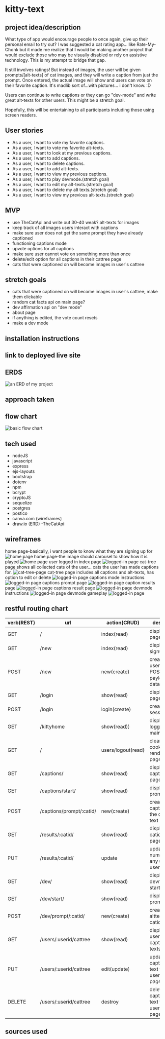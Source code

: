 # kitty-text


## project idea/description
What type of app would encourage people to once again, give up their personal email to try out?  I was suggested a cat rating app... like Rate-My-Chonk but it made me realize that I would be making another project that would exclude those who may be visually disabled or rely on assistive technology. This is my attempt to bridge that gap.  

It still involves ratings!  But instead of images, the user will be given prompts/[alt-texts] of cat images, and they will write a caption from just the prompt. Once entered, the actual image will show and users can vote on their favorite caption.  It's madlib sort of...with pictures... i don't know. :D

Users can continue to write captions or they can go "dev-mode" and write great alt-texts for other users.  This might be a stretch goal.

Hopefully, this will be entertaining to all participants including those using screen readers.

## User stories

- As a user, I want to vote my favorite captions.
- As a user, I want to vote my favorite alt-texts.
- As a user, I want to look at my previous captions.
- As a user, I want to add captions.
- As a user, I want to delete captions.
- As a user, I want to add alt-texts.
- As a user, I want to view my previous captions.
- As a user, I want to play devmode.(stretch goal) 
- As a user, I want to edit my alt-texts.(stretch goal) 
- As a user, I want to delete my alt texts.(stretch goal) 
- As a user, I want to view my previous alt-texts.(stretch goal) 
## MVP
- use TheCatApi and write out 30-40 weak? alt-texts for images
- keep track of all images users interact with captions
- make sure user does not get the same prompt they have already captioned
- functioning captions mode
- upvote options for all captions
- make sure user cannot vote on something more than once
- delete/edit option for all captions in their cattree page
- cats that were captioned on will become images in user's cattree

## stretch goals
- cats that were captioned on will become images in user's cattree, make them clickable
- random cat facts api on main page?
- dev affirmation api on "dev mode"
- about page
- if anything is edited, the vote count resets
- make a dev mode
## installation instructions

## link to deployed live site

## ERDS

![an ERD of my project](ERD.drawio.png)
## approach taken
## flow chart
![basic flow chart](flowchart.png)
## tech used
- nodeJS
- javascript
- express
- ejs-layouts
- bootstrap
- dotenv
- npm
- bcrypt 
- cryptoJS
- sequelize
- postgres
- postico 
- canva.com (wireframes)
- draw.io (ERD)
-TheCatApi


## wireframes
home page-basically, i want people to know what they are signing up for
![home page](index1.png)
home page-the image should carousel to show how it is played
![home page](index2.png)
user logged in index page
![logged-in page](cathome.png)
cat-tree page shows all collected cats of the user... cats the user has made captions for.
![cat-tree-page](cattree1.png)
cat-tree page includes all captions and alt-texts, has option to edit or delete
![logged-in page](cattree21.png)
captions mode instructions
![logged-in page](captionsinst.png)
captions prompt page
![logged-in page](caption2.png)
caption results page
![logged-in page](captionresult.png)
captions result page
![logged-in page](resultpage.png)
devmode instructions
![logged-in page](devmodeinst.png)
devmode gameplay
![logged-in page](devmode2.png)



## restful routing chart

| verb(REST) | url | action(CRUD) | description |
| ---------- | --- | ------------ | ----------- |
| GET |  / | index(read) | display index page |
| GET | /new | index(read) | display signup page |
| POST | /new | new(create) | create new user with the POST payload(form) data |
| GET | /login | show(read) | displays login page |
| POST | /login | login(create) | create session |
| GET | /kittyhome | show(read)) | display user's logged in main page |
| GET | / | users/logout(read) | clears cookies and renders index page |
| GET | /captions/ | show(read) | display captions start page |
| GET | /captions/start/ | show(read) | displays prompt |
| POST | /captions/prompt/:catid/ | new(create) | create new caption for the catid alt text |
| GET | /results/:catid/ | show(read) | display catid's results page |
| PUT | /results/:catid/ | update | update the number on any upvotes user makes|
| GET | /dev/ | show(read) | display devmode start page |
| GET | /dev/start/ | show(read) | displays prompt |
| POST | /dev/prompt/:catid/ | new(create) | create new alttext for the catid image |
| GET | /users/:userid/cattree | show(read) | display all of user's cats, captions, alt-texts |
| PUT | /users/:userid/cattree | edit(update) | update any caption or alt text from user's cattree page |
| DELETE | /users/:userid/cattree | destroy | delete any caption or alt text from user's cattree page |

<!-- this page might be too similiar to results/catid page -->
<!-- how hard would it be for the user to update on their cattree page -->


## sources used